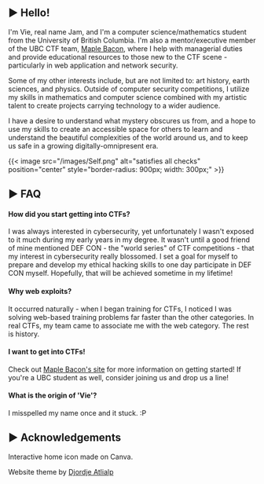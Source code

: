 ## ▶ Hello!

I'm Vie, real name Jam, and I'm a computer science/mathematics student from the University of British Columbia. I'm also a mentor/executive member of the UBC CTF team, [Maple Bacon](https://ubcctf.github.io/), where I help with managerial duties and provide educational resources to those new to the CTF scene - particularly in web application and network security. 

Some of my other interests include, but are not limited to: art history, earth sciences, and physics. Outside of computer security competitions, I utilize my skills in mathematics and computer science combined with my artistic talent to create projects carrying technology to a wider audience. 

I have a desire to understand what mystery obscures us from, and a hope to use my skills to create an accessible space for others to learn and understand the beautiful complexities of the world around us, and to keep us safe in a growing digitally-omnipresent era. 

{{< image src="/images/Self.png" alt="satisfies all checks" position="center" style="border-radius: 900px; width: 300px;" >}}

## ▶ FAQ

#### How did you start getting into CTFs?

I was always interested in cybersecurity, yet unfortunately I wasn't exposed to it much during my early years in my degree. It wasn't until a good friend of mine mentioned DEF CON - the "world series" of CTF competitions - that my interest in cybersecurity really blossomed. I set a goal for myself to prepare and develop my ethical hacking skills to one day participate in DEF CON myself. Hopefully, that will be achieved sometime in my lifetime! 

#### Why web exploits?

It occurred naturally - when I began training for CTFs, I noticed I was solving web-based training problems far faster than the other categories. In real CTFs, my team came to associate me with the web category. The rest is history. 

#### I want to get into CTFs! 

Check out [Maple Bacon's site](https://ubcctf.github.io/) for more information on getting started! If you're a UBC student as well, consider joining us and drop us a line! 

#### What is the origin of 'Vie'? 

I misspelled my name once and it stuck. :P

## ▶ Acknowledgements

Interactive home icon made on Canva. 

Website theme by [Djordje Atlialp](https://github.com/rhazdon)